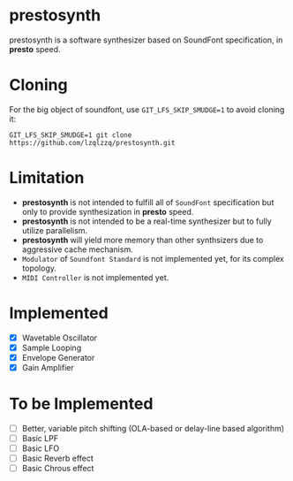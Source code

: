 # prestosynth
prestosynth is a software synthesizer based on SoundFont specification, in **presto** speed.
# Cloning
For the big object of soundfont, use `GIT_LFS_SKIP_SMUDGE=1` to avoid cloning it:
```
GIT_LFS_SKIP_SMUDGE=1 git clone https://github.com/lzqlzzq/prestosynth.git
```
# Limitation
* **prestosynth** is not intended to fulfill all of `SoundFont` specification but only to provide synthesization in **presto** speed.
* **prestosynth** is not intended to be a real-time synthesizer but to fully utilize parallelism.
* **prestosynth** will yield more memory than other synthsizers due to aggressive cache mechanism.
* `Modulator` of `Soundfont Standard` is not implemented yet, for its complex topology.
* `MIDI Controller` is not implemented yet.
# Implemented
- [x] Wavetable Oscillator
- [x] Sample Looping
- [x] Envelope Generator
- [x] Gain Amplifier
# To be Implemented
- [ ] Better, variable pitch shifting (OLA-based or delay-line based algorithm)
- [ ] Basic LPF
- [ ] Basic LFO
- [ ] Basic Reverb effect
- [ ] Basic Chrous effect
